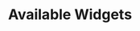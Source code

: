 ---
layout: default
title: Available Widgets
nav_order: 2
description: "A list of the available Qt Custom Widgets."
permalink: /docs/widgets
has_children: true
---